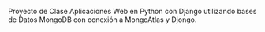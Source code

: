 Proyecto de Clase Aplicaciones Web en Python con Django utilizando bases de Datos MongoDB con conexión a MongoAtlas y Djongo.
